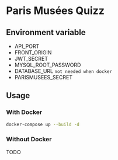 # Paris Musées Quizz

## Environment variable

-   API_PORT
-   FRONT_ORIGIN
-   JWT_SECRET
-   MYSQL_ROOT_PASSWORD
-   DATABASE_URL `not needed when docker`
-   PARISMUSEES_SECRET

## Usage

### With Docker

```bash
docker-compose up --build -d
```

### Without Docker

TODO
